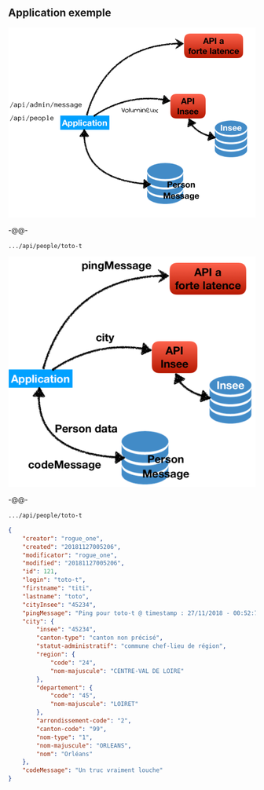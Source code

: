 ## Application exemple

![](images/application.png)

-@@-

`.../api/people/toto-t`

![](images/application-data-01.png)

-@@-

`.../api/people/toto-t`
```json
{
    "creator": "rogue_one",
    "created": "20181127005206",
    "modificator": "rogue_one",
    "modified": "20181127005206",
    "id": 121,
    "login": "toto-t",
    "firstname": "titi",
    "lastname": "toto",
    "cityInsee": "45234",
    "pingMessage": "Ping pour toto-t @ timestamp : 27/11/2018 - 00:52:78",
    "city": {
        "insee": "45234",
        "canton-type": "canton non précisé",
        "statut-administratif": "commune chef-lieu de région",
        "region": {
            "code": "24",
            "nom-majuscule": "CENTRE-VAL DE LOIRE"
        },
        "departement": {
            "code": "45",
            "nom-majuscule": "LOIRET"
        },
        "arrondissement-code": "2",
        "canton-code": "99",
        "nom-type": "1",
        "nom-majuscule": "ORLEANS",
        "nom": "Orléans"
    },
    "codeMessage": "Un truc vraiment louche"
}
```
